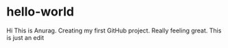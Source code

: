 # hello-world
Hi This is Anurag. Creating my first GitHub project. Really feeling great.
This is just an edit
